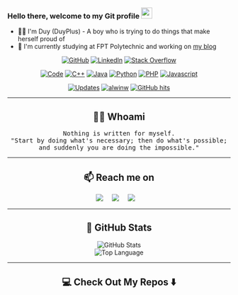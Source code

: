 ### Hello there, welcome to my Git profile <img src="https://media.giphy.com/media/hvRJCLFzcasrR4ia7z/giphy.gif" width="25px"></a>
- 👨‍💻 I'm Duy (DuyPlus) - A boy who is trying to do things that make herself proud of
- 🌱 I'm currently studying at FPT Polytechnic and working on [my blog](https://www.hoangduy.my.id)

<p align="center">
    <a href="https://github.com/duyplus" target="_blank"><img alt="GitHub" src="https://img.shields.io/badge/-@duyplus-181717?style=flat-square&style=for-the-badge&logo=GitHub&logoColor=white"></a>
    <a href="https://www.linkedin.com/in/duyplusdz" target="_blank"><img alt="LinkedIn" src="https://img.shields.io/badge/-LinkedIn-0077B5?style=flat-square&style=for-the-badge&logo=Linkedin&logoColor=white"></a>
    <a href="https://stackoverflow.com/users/15069798/duyplus?tab=profile" target="_blank"><img alt="Stack Overflow" src="https://img.shields.io/badge/-Stack%20Overflow-FE7A16?style=flat-square&style=for-the-badge&logo=Stack-Overflow&logoColor=white"></a>
</p>

<p align="center">
    <a href="https://github.com/duyplus?tab=repositories" target="_blank"><img alt="Code" src="https://img.shields.io/badge/-Code-000000?style=flat-square&style=for-the-badge&logo=Plex&logoColor=white"></a>
    <a href="https://github.com/duyplus?tab=repositories&language=c%2B%2B" target="_blank"><img alt="C++" src="https://img.shields.io/badge/-C%2B%2B-00599C?style=flat-square&style=for-the-badge&logo=C%2B%2B&logoColor=white"></a>
    <a href="https://github.com/duyplus?tab=repositories&language=java" target="_blank"><img alt="Java" src="https://img.shields.io/badge/Java-orange?style=flat-square&style=for-the-badge&logo=java&logoColor=white"></a>
    <a href="https://github.com/duyplus?tab=repositories&language=python" target="_blank"><img alt="Python" src="https://img.shields.io/badge/-Python-3776AB?style=flat-square&style=for-the-badge&logo=Python&logoColor=white"></a>
    <a href="https://github.com/duyplus?tab=repositories&language=php" target="_blank"><img alt="PHP" src="https://img.shields.io/badge/-PHP-276DC3?style=flat-square&style=for-the-badge&logo=PHP&logoColor=white"></a>
    <a href="https://github.com/duyplus?tab=repositories&language=javascript" target="_blank"><img alt="Javascript" src="https://img.shields.io/badge/-Javascript-008080?style=flat-square&style=for-the-badge&logo=javascript&logoColor=white"></a>
</p>

<p align="center">
    <a href="https://github.com/duyplus?tab=followers" target="_blank"><img alt="Updates" src="https://img.shields.io/badge/--000000?style=flat-square&style=for-the-badge&logo=RSS&logoColor=white"></a>
    <a href="https://github.com/duyplus" target="_blank"><img alt="alwinw" src="https://badges.pufler.dev/visits/duyplus/duyplus?logo=GitHub&label=Visits&color=success&logoColor=white&style=flat-square&style=for-the-badge"/></a>
    <a href="https://github.com/duyplus/duyplus" target="_blank"><img alt="GitHub hits" src="https://img.shields.io/github/last-commit/duyplus/duyplus?label=Profile%20updated&style=flat-square&style=for-the-badge"></a>
</p>

<hr>
<h2 align="center"> 👨‍💻 Whoami</h2>
<p align="center">
  <samp>Nothing is written for myself.<br>"Start by doing what's necessary; then do what's possible; and suddenly you are doing the impossible."
  </samp>
</p>

<hr>

<h2 align="center">📫 Reach me on</h2>
<p align="center">
  <a "href="https://www.facebook.com/duyplusx" target="_blank"><img src="https://img.shields.io/badge/facebook-%230077B5.svg?&style=for-the-badge&logo=facebook&logoColor=white" /></a>&nbsp;&nbsp;&nbsp;&nbsp;
  <a "href="https://twitter.com/duyplusdz" target="_blank"><img src="https://img.shields.io/badge/twitter-%231DA1F2.svg?&style=for-the-badge&logo=twitter&logoColor=white" /></a>&nbsp;&nbsp;&nbsp;&nbsp;
  <a href="mailto:duyplusdz@gmail.com?subject=Hello%20Duy,%20From%20Github"><img src="https://img.shields.io/badge/gmail-%23D14836.svg?&style=for-the-badge&logo=gmail&logoColor=white" /></a>&nbsp;&nbsp;&nbsp;&nbsp;
</p>

<hr>

<h2 align="center">🌟 GitHub Stats</h2>
<p align="center">
    <img alt="GitHub Stats" src="https://github-readme-stats.vercel.app/api?username=duyplus&show_icons=true&count_private=true" />
    <br>
    <img alt="Top Language" src="https://github-readme-stats.vercel.app/api/top-langs/?username=duyplus&layout=compact&count_private=true&langs_count=8" />
</p>

<hr>
<h2  align="center">💻 Check Out My Repos ⬇️ </h2>
